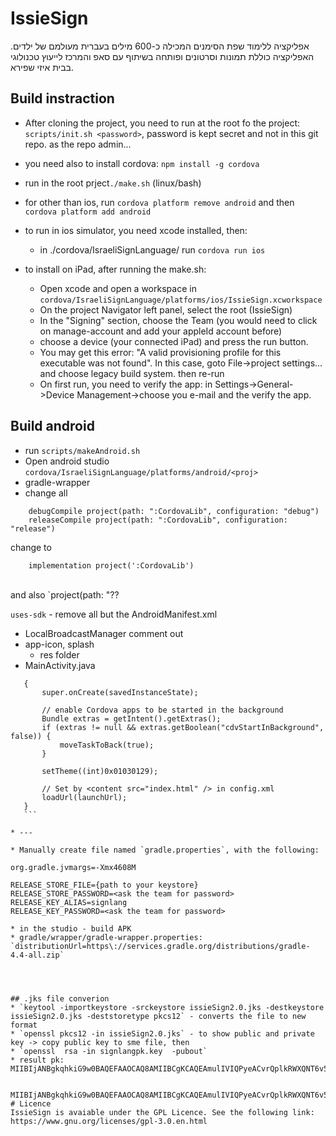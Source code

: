 # IssieSign
אפליקציה ללימוד שפת הסימנים המכילה כ-600 מילים בעברית מעולמם של ילדים. האפליקציה כוללת תמונות וסרטונים ופותחה בשיתוף עם סאפ והמרכז לייעוץ טכנולוגי בבית איזי שפירא.

## Build instraction

* After cloning the project, you need to run at the root fo the project: `scripts/init.sh <password>`, password is kept secret and not in this git repo. as the repo admin...
* you need also to install cordova: `npm install -g cordova`
* run in the root prject`./make.sh` (linux/bash) 
* for other than ios, run `cordova platform remove android` and then `cordova platform add android`

* to run in ios simulator, you need xcode installed, then:
  * in ./cordova/IsraeliSignLanguage/ run `cordova run ios`
  
* to install on iPad, after running the make.sh:
  * Open xcode and open a workspace in `cordova/IsraeliSignLanguage/platforms/ios/IssieSign.xcworkspace`
  * On the project Navigator left panel, select the root (IssieSign)
  * In the "Signing" section, choose the Team (you would need to click on manage-account and add your appleId account before)
  * choose a device (your connected iPad) and press the run button.
  * You may get this error: "A valid provisioning profile for this executable was not found". In this case, goto File->project settings... and choose legacy build system. then re-run
  * On first run, you need to verify the app: in Settings->General->Device Management->choose you e-mail and the verify the app.
  
## Build android
* run `scripts/makeAndroid.sh`
* Open android studio `cordova/IsraeliSignLanguage/platforms/android/<proj>` 
* gradle-wrapper
* change all 
```
    debugCompile project(path: ":CordovaLib", configuration: "debug")
    releaseCompile project(path: ":CordovaLib", configuration: "release")
```
change to 
```
    implementation project(':CordovaLib')
```
<br/>
and also `project(path: "??

`uses-sdk` - remove all but the AndroidManifest.xml

* LocalBroadcastManager comment out 
* app-icon, splash
  * res folder
* MainActivity.java
 ```    public void onCreate(Bundle savedInstanceState)
    {
        super.onCreate(savedInstanceState);

        // enable Cordova apps to be started in the background
        Bundle extras = getIntent().getExtras();
        if (extras != null && extras.getBoolean("cdvStartInBackground", false)) {
            moveTaskToBack(true);
        }

        setTheme((int)0x01030129);

        // Set by <content src="index.html" /> in config.xml
        loadUrl(launchUrl);
    }
    ```

* ---

* Manually create file named `gradle.properties`, with the following:
```
    org.gradle.jvmargs=-Xmx4608M

    RELEASE_STORE_FILE={path to your keystore}
    RELEASE_STORE_PASSWORD=<ask the team for password>
    RELEASE_KEY_ALIAS=signlang
    RELEASE_KEY_PASSWORD=<ask the team for password>
```
* in the studio - build APK
* gradle/wrapper/gradle-wrapper.properties: `distributionUrl=https\://services.gradle.org/distributions/gradle-4.4-all.zip`




## .jks file converion
* `keytool -importkeystore -srckeystore issieSign2.0.jks -destkeystore issieSign2.0.jks -deststoretype pkcs12` - converts the file to new format
* `openssl pkcs12 -in issieSign2.0.jks` - to show public and private key -> copy public key to sme file, then
* `openssl  rsa -in signlangpk.key  -pubout`
* result pk: MIIBIjANBgkqhkiG9w0BAQEFAAOCAQ8AMIIBCgKCAQEAmulIVIQPyeACvrQplkRWXQNT6v5VAZ/1Ysxm8Wq6ryy2/UcqCQRqX+jtnGsniyxcbBYg17KnEBCh1XNv6KuopnPzh6yCtLBYmlJUIYqmZ5nytU27QJE+rMPr9Jl7bEvfHKqvwzSrdCH1kwlSXUJj7IYjL92NjoorblsftGtYfez1K8oxRtM9qUzUOp4CLegWVb89iJdv0e486DvtSOaEuI4ok52oNOUfJEoekbLUpt7WjzOyOnDubYcOyk77idkG7t4mbc+kcnngKMpmwFBrw1M0W3oUjv1RsZxL+pdk/GIL07DVFkji4l2G1t9k5KtGK06GKujuHQ2BS1wL6TWCKQIDAQAB


MIIBIjANBgkqhkiG9w0BAQEFAAOCAQ8AMIIBCgKCAQEAmulIVIQPyeACvrQplkRWXQNT6v5VAZ/1Ysxm8Wq6ryy2/UcqCQRqX+jtnGsniyxcbBYg17KnEBCh1XNv6KuopnPzh6yCtLBYmlJUIYqmZ5nytU27QJE+rMPr9Jl7bEvfHKqvwzSrdCH1kwlSXUJj7IYjL92NjoorblsftGtYfez1K8oxRtM9qUzUOp4CLegWVb89iJdv0e486DvtSOaEuI4ok52oNOUfJEoekbLUpt7WjzOyOnDubYcOyk77idkG7t4mbc+kcnngKMpmwFBrw1M0W3oUjv1RsZxL+pdk/GIL07DVFkji4l2G1t9k5KtGK06GKujuHQ2BS1wL6TWCKQIDAQAB
# Licence
IssieSign is avaiable under the GPL Licence. See the following link: https://www.gnu.org/licenses/gpl-3.0.en.html